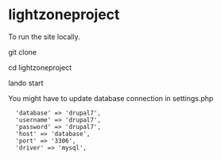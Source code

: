 # lightzoneproject

To run the site locally.

git clone <remote repo url>

cd lightzoneproject

lando start

You might have to update database connection in settings.php

      'database' => 'drupal7',
      'username' => 'drupal7',
      'password' => 'drupal7',
      'host' => 'database',
      'port' => '3306',
      'driver' => 'mysql',
